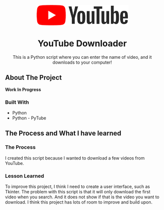 <p align="center">
  <a href="https://github.com/saraheunjikim/Youtube-Downloader">
    <img src="you.png" alt="Logo" width="300">
  </a>
  <h1 align="center">YouTube Downloader</h1>
  <p align="center">
    This is a Python script where you can enter the name of video, and it downloads to your computer!
</p>

<!-- ABOUT THE PROJECT -->
## About The Project
<b> Work In Progress</b>

### Built With

* []()Python
* []()Python - PyTube

<!-- GETTING STARTED -->
## The Process and What I have learned

### The Process
<p>
  I created this script because I wanted to download a few videos from YouTube.
</p>

### Lesson Learned
<p>
To improve this project, I think I need to create a user interface, such as Tkinter. The problem with this script is that it will only download the first video when you search. And it does not show if that is the video you want to download. I think this project has lots of room to improve and build upon. 
</p>

